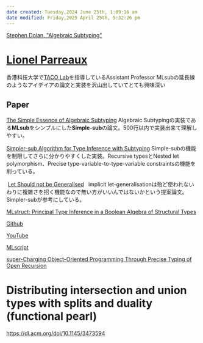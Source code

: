 ```yaml
---
date created: Tuesday,2024 June 25th, 1:09:16 am
date modified: Friday,2025 April 25th, 5:32:26 pm
---
```


[Stephen Dolan, "Algebraic Subtyping"](https://www.bcs.org/media/2128/algebraic-subtyping.pdf)

# [**Lionel Parreaux**](https://lptk.github.io/)

香港科技大学で[TACO Lab](https://cse.hkust.edu.hk/~parreaux/)を指導しているAssistant Professor
MLsubの延長線のようなアイデイアの論文と実装を沢山出していてとても興味深い
## Paper

[The Simple Essence of Algebraic Subtyping](https://lptk.github.io/programming/2020/03/26/demystifying-mlsub.html)
Algebraic Subtypingの実装である**MLsub**をシンプルにした**Simple-sub**の論文。500行以内で実装出来て理解しやすい。

[Simpler-sub Algorithm for Type Inference with Subtyping](https://github.com/LPTK/simpler-sub)
Simple-subの機能を制限してさらに分かりやすくした実装。Recursive typesとNested let polymorphism、Precise type-variable-to-type-variable constraintsの機能を削っている。

 [Let Should not be Generalised](https://www.microsoft.com/en-us/research/wp-content/uploads/2016/02/tldi10-vytiniotis.pdf) 
 implicit let-generalisationは殆ど使われないわりに複雑さを招く機能なので無い方がいいんではないかという提案論文。Simpler-subが参考にしている。

[MLstruct: Principal Type Inference in a Boolean Algebra of Structural Types](https://2022.splashcon.org/details/splash-2022-oopsla/41/MLstruct-Principal-Type-Inference-in-a-Boolean-Algebra-of-Structural-Types)

[Github](https://github.com/hkust-taco/mlstruct)

[YouTube](https://www.youtube.com/watch?v=HdppREjvz5k)

[MLscript](https://github.com/hkust-taco/mlscript)

[super-Charging Object-Oriented Programming Through Precise Typing of Open Recursion](https://drops.dagstuhl.de/storage/00lipics/lipics-vol263-ecoop2023/LIPIcs.ECOOP.2023.11/LIPIcs.ECOOP.2023.11.pdf)


# Distributing intersection and union types with splits and duality (functional pearl)

https://dl.acm.org/doi/10.1145/3473594